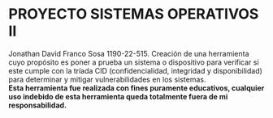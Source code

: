# PROYECTO SISTEMAS OPERATIVOS II
Jonathan David Franco Sosa 1190-22-515.
Creación de una herramienta cuyo propósito es poner a prueba un sistema o dispositivo para verificar si este cumple con la tríada CID (confidencialidad, integridad y disponibilidad) para determinar y mitigar vulnerabilidades en los sistemas.
<br>
<b>Esta herramienta fue realizada con fines puramente educativos, cualquier uso indebido de esta herramienta queda totalmente fuera de mi responsabilidad.</b>
